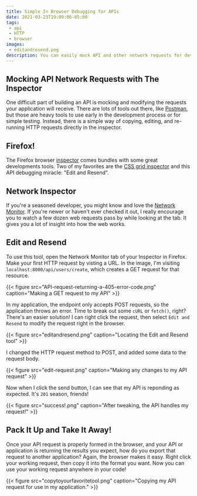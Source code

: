 ```yaml
---
title: Simple In Browser Debugging for APIs
date: 2021-03-23T19:09:06-05:00
tags:
 - api
 - HTTP
 - browser
images:
 - editandresend.png
description: You can easily mock API and other network requests for development and debugging using Firefox, the Network Inspector, and the 'Edit and Resend' tool.
---
```


## Mocking API Network Requests with The Inspector

One difficult part of building an API is mocking and modifying the requests your application will receive. There are lots of tools out there, like [Postman](https://www.postman.com/), but those are heavy tools to use early in the development process or for simple testing. Instead, there is a simple way of copying, editing, and re-running HTTP requests directly in the inspector.

## Firefox!

The Firefox browser [inspector](https://developer.mozilla.org/en-US/docs/Tools) comes bundles with some great developments tools. Two of my favorites are the [CSS grid inspector](https://developer.mozilla.org/en-US/docs/Tools/Page_Inspector/How_to/Examine_grid_layouts) and this API debugging miracle: "Edit and Resend".

##  Network Inspector

If you're a seasoned developer, you might know and love the [Network Monitor](https://developer.mozilla.org/en-US/docs/Tools/Network_Monitor). If you're newer or haven't ever checked it out, I really encourage you to watch a few dozen web requests pass by while looking at the tab. It gives you a lot of insight into how the web works.

##  Edit and Resend

To use this tool, open the Network Monitor tab of your Inspector in Firefox. Make your first HTTP request by visting a URL. In the image, I'm visiting `localhost:8000/api/users/create`, which creates a GET request for that resource.

{{< figure src="API-request-returning-a-405-error-code.png" caption="Making a GET request to my API" >}}

In my application, the endpoint only accepts POST requests, so the application throws an error. Time to break out some `cURL` or `fetch()`, right?  There's an easier solution! I can right click the request, then select `Edit and Resend` to modify the request right in the browser.

{{< figure src="editandresend.png" caption="Locating the Edit and Resend tool" >}}

I changed the HTTP request method to POST, and added some data to the request body.

{{< figure src="edit-request.png" caption="Making any changes to my API request" >}}

Now when I click the send button, I can see that my API is reponding as expected. It's `201` season, friends!

{{< figure src="success!.png" caption="After tweaking, the API handles my request!" >}}

##  Pack It Up and Take It Away!

Once your API request is properly formed in the browser, and your API or application is returning the results you expect, how do you export that request to another application?  Again, the browser makes it easy. Right click your working request, then copy it into the format you want. Now you can use your working request anywhere in your code!

{{< figure src="copytoyourfavoritetool.png" caption="Copying my API request for use in my application." >}}